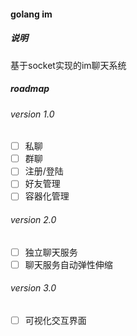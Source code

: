 #### golang im
##### 说明
基于socket实现的im聊天系统
##### roadmap
###### version 1.0
- [ ] 私聊
- [ ] 群聊
- [ ] 注册/登陆
- [ ] 好友管理
- [ ] 容器化管理
###### version 2.0
- [ ] 独立聊天服务
- [ ] 聊天服务自动弹性伸缩
###### version 3.0
- [ ] 可视化交互界面